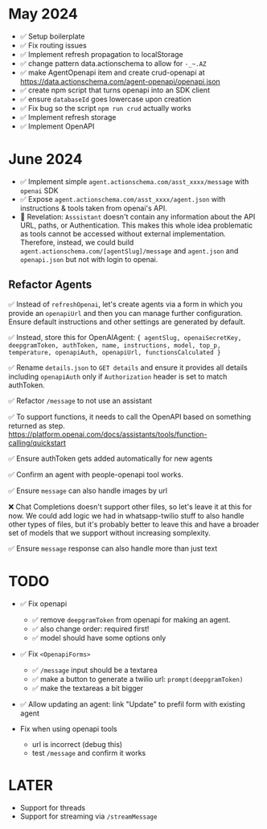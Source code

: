 # May 2024

- ✅ Setup boilerplate
- ✅ Fix routing issues
- ✅ Implement refresh propagation to localStorage
- ✅ change pattern data.actionschema to allow for `-_~.AZ`
- ✅ make AgentOpenapi item and create crud-openapi at https://data.actionschema.com/agent-openapi/openapi.json
- ✅ create npm script that turns openapi into an SDK client
- ✅ ensure `databaseId` goes lowercase upon creation
- ✅ Fix bug so the script `npm run crud` actually works
- ✅ Implement refresh storage
- ✅ Implement OpenAPI

# June 2024

- ✅ Implement simple `agent.actionschema.com/asst_xxxx/message` with `openai` SDK
- ✅ Expose `agent.actionschema.com/asst_xxxx/agent.json` with instructions & tools taken from openai's API.
- 🤔 Revelation: `Asssistant` doesn't contain any information about the API URL, paths, or Authentication. This makes this whole idea problematic as tools cannot be accessed without external implementation. Therefore, instead, we could build `agent.actionschema.com/[agentSlug]/message` and `agent.json` and `openapi.json` but not with login to openai.

## Refactor Agents

✅ Instead of `refreshOpenai`, let's create agents via a form in which you provide an `openapiUrl` and then you can manage further configuration. Ensure default instructions and other settings are generated by default.

✅ Instead, store this for OpenAIAgent: `{ agentSlug, openaiSecretKey, deepgramToken, authToken, name, instructions, model, top_p, temperature, openapiAuth, openapiUrl, functionsCalculated }`

✅ Rename `details.json` to `GET details` and ensure it provides all details including `openapiAuth` only if `Authorization` header is set to match authToken.

✅ Refactor `/message` to not use an assistant

✅ To support functions, it needs to call the OpenAPI based on something returned as step. https://platform.openai.com/docs/assistants/tools/function-calling/quickstart

✅ Ensure authToken gets added automatically for new agents

✅ Confirm an agent with people-openapi tool works.

✅ Ensure `message` can also handle images by url

❌ Chat Completions doesn't support other files, so let's leave it at this for now. We could add logic we had in whatsapp-twilio stuff to also handle other types of files, but it's probably better to leave this and have a broader set of models that we support without increasing somplexity.

✅ Ensure `message` response can also handle more than just text

# TODO

- ✅ Fix openapi

  - ✅ remove `deepgramToken` from openapi for making an agent.
  - ✅ also change order: required first!
  - ✅ model should have some options only

- ✅ Fix `<OpenapiForms>`

  - ✅ `/message` input should be a textarea
  - ✅ make a button to generate a twilio url: `prompt(deepgramToken)`
  - ✅ make the textareas a bit bigger

- ✅ Allow updating an agent: link "Update" to prefil form with existing agent

- Fix when using openapi tools

  - url is incorrect (debug this)
  - test `/message` and confirm it works

# LATER

- Support for threads
- Support for streaming via `/streamMessage`

